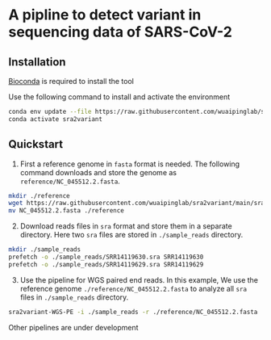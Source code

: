 # A pipline to detect variant in sequencing data of SARS-CoV-2


## Installation

[Bioconda](https://bioconda.github.io/user/install.html#install-conda) is required to install the tool

Use the following command to install and activate the environment

```bash
conda env update --file https://raw.githubusercontent.com/wuaipinglab/sra2variant/main/environment.yml
conda activate sra2variant
```

## Quickstart

1. First a reference genome in `fasta` format is needed. The following command downloads and store the genome as `reference/NC_045512.2.fasta`.

```bash
mkdir ./reference
wget https://raw.githubusercontent.com/wuaipinglab/sra2variant/main/sra2variant/data/NC_045512.2.fasta
mv NC_045512.2.fasta ./reference
```

2. Download reads files in `sra` format and store them in a separate directory. Here two `sra` files are stored in `./sample_reads` directory.

```bash
mkdir ./sample_reads
prefetch -o ./sample_reads/SRR14119630.sra SRR14119630
prefetch -o ./sample_reads/SRR14119629.sra SRR14119629
```

3. Use the pipeline for WGS paired end reads. In this example, We use the reference genome `./reference/NC_045512.2.fasta` to analyze all `sra` files in `./sample_reads` directory.

```bash
sra2variant-WGS-PE -i ./sample_reads -r ./reference/NC_045512.2.fasta
```

Other pipelines are under development
